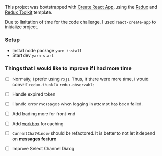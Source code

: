 This project was bootstrapped with [Create React App](https://github.com/facebook/create-react-app), using the [Redux](https://redux.js.org/) and [Redux Toolkit](https://redux-toolkit.js.org/) template.

Due to limitation of time for the code challenge, I used `react-create-app` to initialize project.
### Setup 
 
- Install node package `yarn install`
- Start dev `yarn start`

### Things that I would like to improve if I had more time

- [ ] Normally, I prefer using `rxjs`. Thus, If there were more time, I would convert `redux-thunk` to `redux-observable`
- [ ] Handle expired token
- [ ] Handle error messages when logging in attempt has been failed.
- [ ] Add loading more for front-end
- [ ] Add [workbox](https://developers.google.com/web/tools/workbox) for caching
- [ ] `CurrentChatWindow` should be refactored. It is better to not let it depend on __messages feature__
- [ ] Improve Select Channel Dialog

